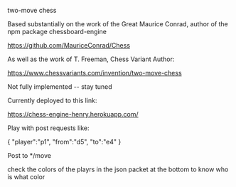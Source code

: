 two-move chess

Based substantially on the work of the Great Maurice Conrad, author of the npm package chessboard-engine

https://github.com/MauriceConrad/Chess

As well as the work of T. Freeman, Chess Variant Author:

https://www.chessvariants.com/invention/two-move-chess

Not fully implemented -- stay tuned

Currently deployed to this link:

https://chess-engine-henry.herokuapp.com/

Play with post requests like:

{
    "player":"p1",
    "from":"d5",
    "to":"e4"
}

Post to */move

check the colors of the playrs in the json packet at the bottom to know who is what color